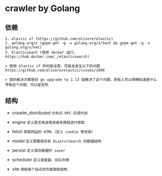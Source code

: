 # crawler by Golang

## 依赖

    1. elastic v7 (https://github.com/olivere/elastic)
    2. golang.org/x (gopm get -g -v golang.org/x/text && gopm get -g -v golang.org/x/net)
    3. Elasticseach (使用 docker 运行，https://hub.docker.com/_/elasticsearch)
    
    > 使用 elastic v7 的时候注意，可能会发生以下的问题 https://github.com/olivere/elastic/issues/1098
    
    > 我的解决方案是将 go upgrade to 1.13 就解决了这个问题，若有人可以明确知道是什么导致这个问题，可以留言哟

## 结构

 * crawler_distributed  `分布式-RPC-实现代码`
 
 * engine `定义是否单进程或者多携程进行爬取`
 
 * fetch `获取网站的 HTML（定义 cookie 等信息）`
 
 * model `定义需要保存到 ELasticSearch 的数据结构`
 
 * persist `定义保存数据的 saver`
 
 * scheduler `定义调度器，如队列等`
 
 * site `爬取每个站点的页面爬取结构`
 
 
 
 